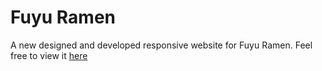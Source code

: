 # Fuyu Ramen

A new designed and developed responsive website for Fuyu Ramen.
Feel free to view it [here](https://seokenny.github.io/fuyuramen.github.io/)
